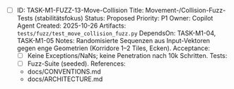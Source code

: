 - [ ] ID: TASK-M1-FUZZ-13-Move-Collision
  Title: Movement-/Collision-Fuzz-Tests (stabilitätsfokus)
  Status: Proposed
  Priority: P1
  Owner: Copilot Agent
  Created: 2025-10-26
  Artifacts: `tests/fuzz/test_move_collision_fuzz.py`
  DependsOn: TASK-M1-04, TASK-M1-05
  Notes:
  Randomisierte Sequenzen aus Input-Vektoren gegen enge Geometrien (Korridore 1–2 Tiles, Ecken).
  Acceptance:
  - [ ] Keine Exceptions/NaNs; keine Penetration nach 10k Schritten.
  Tests:
  - [ ] Fuzz-Suite (seeded).
  References:
  - docs/CONVENTIONS.md
  - docs/ARCHITECTURE.md
